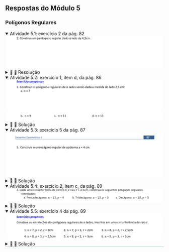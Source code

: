 <link rel="stylesheet" href="../../imagens/style.css">
<script type="text/x-mathjax-config">
         MathJax.Hub.Config({
           tex2jax: {
             inlineMath: [ ['$','$'], ["\\(","\\)"] ],
             processEscapes: true
           }
         });
</script>
<script src="https://cdn.mathjax.org/mathjax/latest/MathJax.js?config=TeX-AMS-MML_HTMLorMML" type="text/javascript"></script>

<h2 id="inicio">Respostas do Módulo 5</h2>
<h3>Polígonos Regulares</h3> 
  <details open><summary>Atividade 5.1: exercício 2 da pág. 82</summary>
  <img src="../../parte7/apos_dg_0082b.png" />
  <div class="combo"><details class="sub"><summary>&#x1f4cf; &#x1f4d0; Resolução</summary>
	<p>Utilizaremos a régua, os esquadros e o compasso como instrumentos auxiliares neste exercício. Vamos usar homotetia.</p>
	  <ul class="slider">
		   <li>
			   <input type="radio" id="1020" name="sl">
			   <label for="1020"></label>
			   <img src="82_03_01.png"/>
			   <figcaption>Começamos com a construção de uma circunferência de raio qualquer. Vamos construir um pentágono regular inscrito nesta circunferência. Construa dois diâmetros perpendiculares.</figcaption>
		   </li>
		   <li>
			   <input type="radio" id="1021" name="sl">
			   <label for="1021"></label>
			   <img src="82_03_02.png"/>
			   <figcaption>Construa a mediatriz do raio <b>O'B</b>.</figcaption>
		   </li>
		   <li>
			   <input type="radio" id="1022" name="sl">
			   <label for="1022"></label>
			   <img src="82_03_03.png"/>
			   <figcaption>Com centro em <b>M</b> e rao <b>MC</b>, construa o arco que intercecta <b>A'O'</b> em <b>D</b>.</figcaption>
		   </li>
		   <li>
			   <input type="radio" id="1023" name="sl">
			   <label for="1023"></label>
			   <img src="82_03_04.png"/>
			   <figcaption>Considerando o primeiro vértice <b>A<sub>1</sub></b>, construa os arcos com raio <b>l<sub>5</sub></b> para encontrar os vértices <b>A'<sub>2</sub></b> e <b>A'<sub>5</sub></b>.</figcaption>
		   </li>
		   <li>
			   <input type="radio" id="1024" name="sl">
			   <label for="1024"></label>
			   <img src="82_03_05.png"/>
			   <figcaption>Agora podemos construir o lado <b>l<sub>5</sub> = 4,5cm</b> a partir de <b>A<sub>1</sub></b>. Logo, encontramos os vértices <b>A<sub>2</sub></b> e <b>A<sub>5</sub></b>.</figcaption>
		   </li>
		   <li>
			   <input type="radio" id="1025" name="sl">
			   <label for="1025"></label>
			   <img src="82_03_06.png"/>
			   <figcaption>Para encontrar o centro da nova circunferência circunscrita, vamos construir a reta <b>OA<sub>2</sub> // O'A'<sub>2</sub></b>.</figcaption>
		   </li>
		   <li>
			   <input type="radio" id="1027" name="sl">
			   <label for="1027"></label>
			   <img src="82_03_07.png"/>
			   <figcaption>Construa a nova circunferência circunscrita.</figcaption>
		   </li>
		   <li>
			   <input type="radio" id="1026" name="sl">
			   <label for="1026"></label>
			   <img src="82_03_08.png"/>
			   <figcaption>Construa o pentágono com lado <b>l<sub>5</sub> = 4,5cm</b>.</figcaption>
		   </li>
		</ul>
		<img src="82_03_00.png" class="fundo"/>
  </details></div></details>
  <details open><summary>Atividade 5.2: exercício 1, item d, da pág. 86</summary>
  <img src="../../parte7/apos_dg_0086a.png" />
  <img src="../../parte7/apos_dg_0086b.png" />
  <div class="combo"><details class="sub"><summary>&#x1f4cf; &#x1f4d0; Solução</summary>
	<p>Começamos com uma circunferência de raio qualquer, por exemplo r = 3,5cm, e construímos o tridecágono inscrito nesta circunferência.</p>
	<img src="86_05_00.png"/>
	<figcaption>Depois, basta usar homotetia para ampliar ou reduzir o raio da nova circunferência circunscrita, que terá o tridecágono com lado de 2,5cm.</figcaption>
  </details></div></details>
  <details open><summary>Atividade 5.3: exercício 5 da pág. 87</summary>
  <img src="../../parte7/apos_dg_0087.png" />
    <div class="combo"><details class="sub"><summary>&#x1f4cf; &#x1f4d0; Solução</summary>
	<p>Começando com a circunferência de raio qualquer (por exemplo, <b>r = 5cm</b>), podemos construir o undecágono inscrito nesta circunferência.</p>
	<img src="87_01_00.png"/>
	<figcaption>Depois, basta ampliar ou reduzir o raio desta circunferência para construir o undecágono com apótema com medida de 4cm usando Homotetia.</figcaption>
  </details></div></details>
  <details open><summary>Atividade 5.4: exercício 2, item c, da pág. 89</summary>
  <img src="../../parte7/apos_dg_0089a.png" />
  <div class="combo"><details class="sub"><summary>&#x1f4cf; &#x1f4d0; Solução</summary>
	<p>Construímos o decágono regular na circunferência de raio 4,5cm.</p>
	<img src="89_06_00.png"/>
	<figcaption>Depois, basta "pular" de 3 em 3 vértices, iniciando de qualquer vértice do decágono regular.</figcaption>
  </details></div></details>
  <details style="border-bottom: 1px solid #a2dec0;" open><summary>Atividade 5.5: exercício 4 da pág. 89</summary>
  <img src="../../parte7/apos_dg_0089d.png" />
  <img src="../../parte7/apos_dg_0089c.png" />
  <div class="combo"><details class="sub"><summary>&#x1f4cf; &#x1f4d0; Solução</summary>
	<p>Construímos o octógono regular inscrito na circunferência de raio 2,5cm e a estrelação com <b>p = 2</b>.</p>
	<img src="89_10_00.png"/>
	<figcaption>Depois, basta prolongar os lados da primeira estrelação do octógono para definir a estrelação com <b>p = 3</b>.</figcaption>
  </details></div></details>
  



